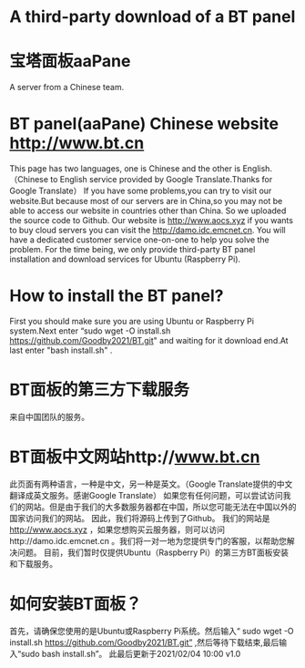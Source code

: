 # A third-party download of a BT panel
# 宝塔面板aaPane
A  server from a Chinese team.
# BT panel(aaPane) Chinese website http://www.bt.cn
This page has two languages, one is Chinese and the other is English.（Chinese to English service provided by Google Translate.Thanks for Google Translate）
If you have some problems,you can try to visit our website.But because most of our servers are in China,so you may not be able to access our website in countries other than China.
So we uploaded the source code to Github.
Our website is http://www.aocs.xyz if you wants to buy cloud servers you can visit the http://damo.idc.emcnet.cn. You will have a dedicated customer service one-on-one to help you solve the problem.
For the time being, we only provide third-party BT panel installation and download services for Ubuntu (Raspberry Pi).
# How to install the BT panel?
First you should make sure you are using Ubuntu or Raspberry Pi system.Next enter “sudo wget -O install.sh https://github.com/Goodby2021/BT.git" and waiting for it download end.At last enter "bash install.sh" .
# BT面板的第三方下载服务
来自中国团队的服务。
# BT面板中文网站http://www.bt.cn
此页面有两种语言，一种是中文，另一种是英文。（Google Translate提供的中文翻译成英文服务。感谢Google Translate）
如果您有任何问题，可以尝试访问我们的网站。但是由于我们的大多数服务器都在中国，所以您可能无法在中国以外的国家访问我们的网站。
因此，我们将源码上传到了Github。
我们的网站是 http://www.aocs.xyz ，如果您想购买云服务器，则可以访问http://damo.idc.emcnet.cn 。我们将一对一地为您提供专门的客服，以帮助您解决问题。
目前，我们暂时仅提供Ubuntu（Raspberry Pi）的第三方BT面板安装和下载服务。
# 如何安装BT面板？
首先，请确保您使用的是Ubuntu或Raspberry Pi系统。然后输入“ sudo wget -O install.sh https://github.com/Goodby2021/BT.git” ,然后等待下载结束,最后输入“sudo bash install.sh”。
此最后更新于2021/02/04 10:00 v1.0
